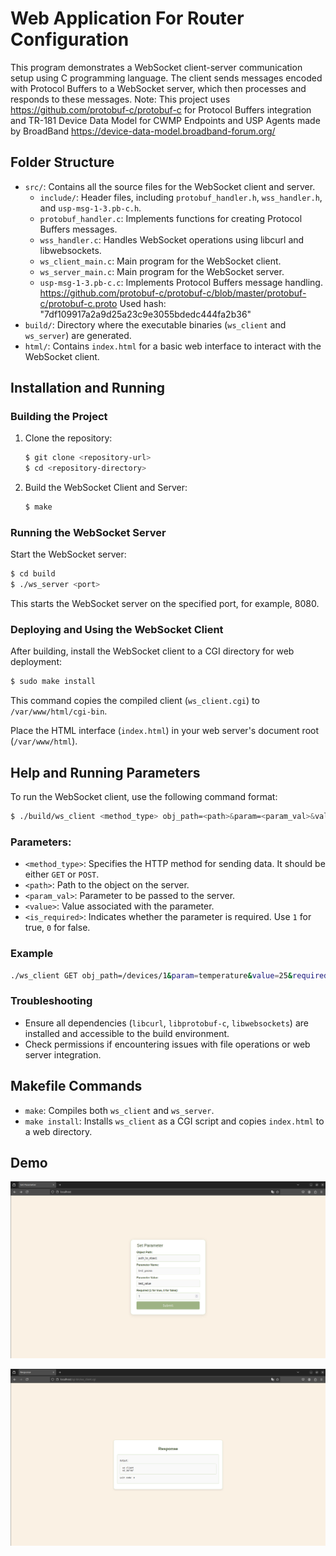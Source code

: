 
# Web Application For Router Configuration

This program demonstrates a WebSocket client-server communication setup using C programming language. The client sends messages encoded with Protocol Buffers to a WebSocket server, which then processes and responds to these messages.
Note: This project uses https://github.com/protobuf-c/protobuf-c for Protocol Buffers integration and TR-181 Device Data Model for CWMP Endpoints and USP Agents made by BroadBand https://device-data-model.broadband-forum.org/

## Folder Structure

- `src/`: Contains all the source files for the WebSocket client and server.
  - `include/`: Header files, including `protobuf_handler.h`, `wss_handler.h`, and `usp-msg-1-3.pb-c.h`.
  - `protobuf_handler.c`: Implements functions for creating Protocol Buffers messages.
  - `wss_handler.c`: Handles WebSocket operations using libcurl and libwebsockets.
  - `ws_client_main.c`: Main program for the WebSocket client.
  - `ws_server_main.c`: Main program for the WebSocket server.
  - `usp-msg-1-3.pb-c.c`: Implements Protocol Buffers message handling. https://github.com/protobuf-c/protobuf-c/blob/master/protobuf-c/protobuf-c.proto Used hash: "7df109917a2a9d25a23c9e3055bdedc444fa2b36"
- `build/`: Directory where the executable binaries (`ws_client` and `ws_server`) are generated.
- `html/`: Contains `index.html` for a basic web interface to interact with the WebSocket client.

## Installation and Running

### Building the Project

1. Clone the repository:

   ```bash
   $ git clone <repository-url>
   $ cd <repository-directory>
   ```

2. Build the WebSocket Client and Server:

   ```bash
   $ make
   ```

### Running the WebSocket Server

Start the WebSocket server:

```bash
$ cd build
$ ./ws_server <port>
```

This starts the WebSocket server on the specified port, for example, 8080.

### Deploying and Using the WebSocket Client

After building, install the WebSocket client to a CGI directory for web deployment:

```bash
$ sudo make install
```

This command copies the compiled client (`ws_client.cgi`) to `/var/www/html/cgi-bin`.

Place the HTML interface (`index.html`) in your web server's document root (`/var/www/html`).

## Help and Running Parameters

To run the WebSocket client, use the following command format:

```bash
$ ./build/ws_client <method_type> obj_path=<path>&param=<param_val>&value=<value>&required=<is_required>
```

### Parameters:

- `<method_type>`: Specifies the HTTP method for sending data. It should be either `GET` or `POST`.
- `<path>`: Path to the object on the server.
- `<param_val>`: Parameter to be passed to the server.
- `<value>`: Value associated with the parameter.
- `<is_required>`: Indicates whether the parameter is required. Use `1` for true, `0` for false.

### Example

```bash
./ws_client GET obj_path=/devices/1&param=temperature&value=25&required=1
```

### Troubleshooting

- Ensure all dependencies (`libcurl`, `libprotobuf-c`, `libwebsockets`) are installed and accessible to the build environment.
- Check permissions if encountering issues with file operations or web server integration.

## Makefile Commands

- `make`: Compiles both `ws_client` and `ws_server`.
- `make install`: Installs `ws_client` as a CGI script and copies `index.html` to a web directory.

## Demo

![My Image](img/test_a.png)

![My Image](img/test_b.png)
